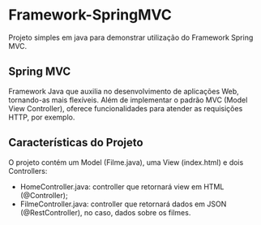 # Framework-SpringMVC
Projeto simples em java para demonstrar utilização do Framework Spring MVC.

## Spring MVC
Framework Java que auxilia no desenvolvimento de aplicações Web, tornando-as mais flexíveis. Além de implementar o padrão
MVC (Model View Controller), oferece funcionalidades para atender as requisições HTTP, por exemplo.

## Características do Projeto
O projeto contém um Model (Filme.java), uma View (index.html) e dois Controllers:<br>
- HomeController.java: controller que retornará view em HTML (@Controller);<br>
- FilmeController.java: controller que retornará dados em JSON (@RestController), no caso, dados sobre os filmes.
